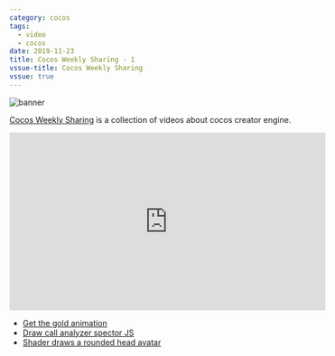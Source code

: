 ```yaml
---
category: cocos
tags:
  - video
  - cocos
date: 2019-11-23
title: Cocos Weekly Sharing - 1
vssue-title: Cocos Weekly Sharing
vssue: true
---
```


![banner](https://github.com/themoonbear/www/raw/master/assets/ccc/banner.jpg)

[Cocos Weekly Sharing](https://www.youtube.com/playlist?list=PLa45GP5VwxhWxOcp4aImM1dxsXAqG7QgN) is a collection of videos about cocos creator engine.

<!-- more -->

<iframe width="560" height="315" src="https://www.youtube.com/embed/wrRfFJ7woIY" frameborder="0" allow="accelerometer; autoplay; encrypted-media; gyroscope; picture-in-picture" allowfullscreen></iframe>

+ [Get the gold animation](https://github.com/themoonbear/CCCShare/blob/master/GoldAnimation/README.md)
+ [Draw call analyzer spector JS](https://github.com/themoonbear/CCCShare/blob/master/SpectorJS/README.md)
+ [Shader draws a rounded head avatar](https://github.com/yanjifa/shaderDemo)